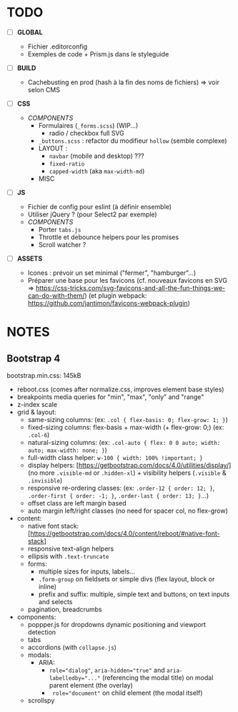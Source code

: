 # TODO

- [ ] **GLOBAL**
  - Fichier .editorconfig
  - Exemples de code + Prism.js dans le styleguide

- [ ] **BUILD**
  - Cachebusting en prod (hash à la fin des noms de fichiers) => voir selon CMS

- [ ] **CSS**
  - _COMPONENTS_
    - Formulaires (`_forms.scss`) (WIP...)
      - radio / checkbox full SVG
    - `_buttons.scss` : refactor du modifieur `hollow` (semble complexe)
    - LAYOUT :
      - `navbar` (mobile and desktop) ???
      - `fixed-ratio`
      - `capped-width` (aka `max-width-md`)
    - MISC

- [ ] **JS**
  - Fichier de config pour eslint (à définir ensemble)
  - Utiliser jQuery ? (pour Select2 par exemple)
  - _COMPONENTS_
    - Porter `tabs.js`
    - Throttle et debounce helpers pour les promises
    - Scroll watcher ?

- [ ] **ASSETS**
  - Icones : prévoir un set minimal ("fermer", "hamburger"...)
  - Préparer une base pour les favicons (cf. nouveaux favicons en SVG => https://css-tricks.com/svg-favicons-and-all-the-fun-things-we-can-do-with-them/) (et plugin webpack: https://github.com/jantimon/favicons-webpack-plugin)


# NOTES

## Bootstrap 4

bootstrap.min.css: 145kB

* reboot.css (comes after normalize.css, improves element base styles)
* breakpoints media queries for "min", "max", "only" and "range"
* z-index scale
* grid & layout:
  * same-sizing columns: (ex: `.col { flex-basis: 0; flex-grow: 1; }`)
  * fixed-sizing columns: flex-basis + max-width (+ flex-grow: 0;) (ex: `.col-6`)
  * natural-sizing columns: (ex: `.col-auto { flex: 0 0 auto; width: auto; max-width: none; }`)
  * full-width class helper: `w-100 { width: 100% !important; }`
  * display helpers: [https://getbootstrap.com/docs/4.0/utilities/display/] (no more `.visible-md` or `.hidden-xl`) + visibility helpers (`.visible` & `.invisible`)
  * responsive re-ordering classes: (ex: `.order-12 { order: 12; }`, `.order-first { order: -1; }`, `.order-last { order: 13; }`...)
  * offset class are left margin based
  * auto margin left/right classes (no need for spacer col, no flex-grow)
* content:
  * native font stack: [https://getbootstrap.com/docs/4.0/content/reboot/#native-font-stack]
  * responsive text-align helpers
  * ellipsis with `.text-truncate`
  * forms:
    * multiple sizes for inputs, labels...
    * `.form-group` on fieldsets or simple divs (flex layout, block or inline)
    * prefix and suffix: multiple, simple text and buttons, on text inputs and selects
  * pagination, breadcrumbs
* components:
  * poppper.js for dropdowns dynamic positioning and viewport detection
  * tabs
  * accordions (with `collapse.js`)
  * modals: 
    * ARIA:
      * `role="dialog"`, `aria-hidden="true"` and `aria-labelledby="..."` (referencing the modal title) on modal parent element (the overlay)
      * ` role="document"` on child element (the modal itself)
  * scrollspy

